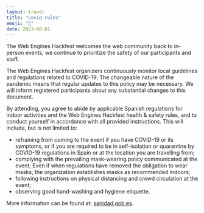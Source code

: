 ```yaml
---
layout: travel
title: "Covid rules"
emoji: "🏥"
date: 2023-08-01
---
```


The Web Engines Hackfest welcomes the web community back to in-person
events, we continue to prioritize the safety of our participants and
staff.

The Web Engines Hackfest organizers continuously monitor local
guidelines and regulations related to COVID-19. The changeable nature of
the pandemic means that regular updates to this policy may be necessary.
We will inform registered participants about any substantial changes to
this document.

By attending, you agree to abide by applicable Spanish regulations for
indoor activities and the Web Engines Hackfest health & safety rules,
and to conduct yourself in accordance with all provided instructions.
This will include, but is not limited to:

-   refraining from coming to the event if you have COVID-19 or its
    symptoms, or if you are required to be in self-isolation or
    quarantine by COVID-19 regulations in Spain or at the location you
    are travelling from;
-   complying with the prevailing mask-wearing policy communicated at
    the event; Even if when regulations have removed the obligation to
    wear masks, the organization establishes masks as recommended
    indoors;
-   following instructions on physical distancing and crowd circulation
    at the event;
-   observing good hand-washing and hygiene etiquette.

More information can be found at:
[sanidad.gob.es](https://www.sanidad.gob.es/en/areas/alertasEmergenciasSanitarias/alertasActuales/nCov/spth.htm).

